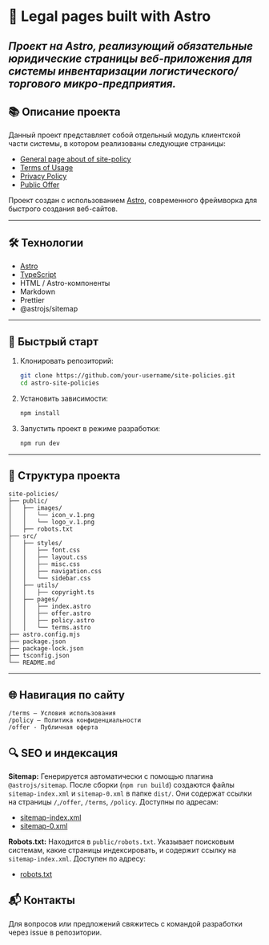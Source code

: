 # 🐉 Legal pages built with Astro #

_Проект на Astro, реализующий обязательные юридические страницы веб-приложения для системы инвентаризации логистического/торгового микро-предприятия._
---

## 📚 Описание проекта

Данный проект представляет собой отдельный модуль клиентской части системы, в котором реализованы следующие страницы:
- [General page about of site-policy](https://site-policies.vercel.app)
- [Terms of Usage](https://site-policies.vercel.app/terms-of-usage)
- [Privacy Policy](https://site-policies.vercel.app/privacy-policy)
- [Public Offer](https://site-policies.vercel.app/offer)

Проект создан с использованием [Astro](https://astro.build/), современного фреймворка для быстрого создания веб-сайтов.

---

## 🛠 Технологии

- [Astro](https://astro.build/)
- [TypeScript](https://www.typescriptlang.org/)
- HTML / Astro-компоненты
- Markdown 
- Prettier
- @astrojs/sitemap 

---

## 🚀 Быстрый старт

1. Клонировать репозиторий:
   ```bash
   git clone https://github.com/your-username/site-policies.git
   cd astro-site-policies

2. Установить зависимости:
   ```bash
   npm install

3. Запустить проект в режиме разработки:
   ```bash
   npm run dev

---

## 📂 Структура проекта

```pqsql
site-policies/    
├── public/
│   ├── images/
│   │   └── icon_v.1.png
│   │   └── logo_v.1.png
│   ├── robots.txt             
├── src/
│   ├── styles/
│   │   ├── font.css
│   │   ├── layout.css
│   │   ├── misc.css
│   │   ├── navigation.css
│   │   └── sidebar.css
│   ├── utils/
│   │   ├── copyright.ts
│   ├── pages/
│   │   ├── index.astro
│   │   ├── offer.astro
│   │   ├── policy.astro
│   │   └── terms.astro         
├── astro.config.mjs
├── package.json
├── package-lock.json
├── tsconfig.json
└── README.md
```

---

## 🌐 Навигация по сайту
```
/terms — Условия использования 
/policy — Политика конфиденциальности 
/offer - Публичная оферта
```
## 🔍 SEO и индексация
**Sitemap:** Генерируется автоматически с помощью плагина ```@astrojs/sitemap```. После сборки (```npm run build```) создаются файлы ```sitemap-index.xml``` и ```sitemap-0.xml``` в папке ```dist/```. Они содержат ссылки на страницы ```/```,```/offer```, ```/terms```, ```/policy```. Доступны по адресам:
- [sitemap-index.xml](https://site-policies.vercel.app/sitemap-index.xml)
- [sitemap-0.xml](https://site-policies.vercel.app/sitemap-0.xml)

**Robots.txt:** Находится в ```public/robots.txt```. Указывает поисковым системам, какие страницы индексировать, и содержит ссылку на ```sitemap-index.xml```. Доступен по адресу:
- [robots.txt](https://site-policies.vercel.app/robots.txt)

## 📬 Контакты

Для вопросов или предложений свяжитесь с командой разработки через issue в репозитории.